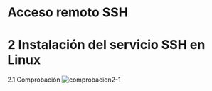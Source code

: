 
# Acceso remoto SSH
# 2 Instalación del servicio SSH en Linux
2.1 Comprobación
![comprobacion2-1](https://user-images.githubusercontent.com/71705577/96738628-d09f2b80-13b6-11eb-8f6d-c53b7ee23349.PNG)
